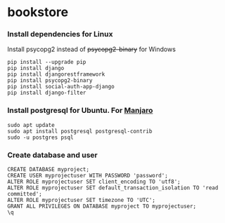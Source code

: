 # bookstore

### Install dependencies for Linux
Install psycopg2 instead of ~~psycopg2-binary~~ for Windows
```shell
pip install --upgrade pip
pip install django
pip install djangorestframework
pip install psycopg2-binary
pip install social-auth-app-django
pip install django-filter
```
### Install postgresql for Ubuntu. For [Manjaro](https://gist.github.com/marcorichetta/af0201a74f8185626c0223836cd79cfa)
```shell
sudo apt update
sudo apt install postgresql postgresql-contrib
sudo -u postgres psql
```
### Create database and user
```
CREATE DATABASE myproject;
CREATE USER myprojectuser WITH PASSWORD 'password';
ALTER ROLE myprojectuser SET client_encoding TO 'utf8';
ALTER ROLE myprojectuser SET default_transaction_isolation TO 'read committed';
ALTER ROLE myprojectuser SET timezone TO 'UTC';
GRANT ALL PRIVILEGES ON DATABASE myproject TO myprojectuser;
\q
```

